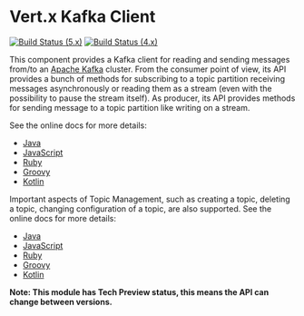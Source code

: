 # Vert.x Kafka Client

[![Build Status (5.x)](https://github.com/vert-x3/vertx-kafka-client/actions/workflows/ci-5.x.yml/badge.svg)](https://github.com/vert-x3/vertx-kafka-client/actions/workflows/ci-5.x.yml)
[![Build Status (4.x)](https://github.com/vert-x3/vertx-kafka-client/actions/workflows/ci-4.x.yml/badge.svg)](https://github.com/vert-x3/vertx-kafka-client/actions/workflows/ci-4.x.yml)

This component provides a Kafka client for reading and sending messages from/to an [Apache Kafka](https://kafka.apache.org/) cluster.
From the consumer point of view, its API provides a bunch of methods for subscribing to a topic partition receiving
messages asynchronously or reading them as a stream (even with the possibility to pause the stream itself).
As producer, its API provides methods for sending message to a topic partition like writing on a stream.

See the online docs for more details:
- [Java](https://vertx.io/docs/vertx-kafka-client/java)
- [JavaScript](https://vertx.io/docs/vertx-kafka-client/js)
- [Ruby](https://vertx.io/docs/vertx-kafka-client/ruby)
- [Groovy](https://vertx.io/docs/vertx-kafka-client/groovy)
- [Kotlin](https://vertx.io/docs/vertx-kafka-client/kotlin)

Important aspects of Topic Management, such as creating a topic, deleting a topic, changing configuration of a topic, are also supported.
See the online docs for more details:
- [Java](https://vertx.io/docs/vertx-kafka-client/java/#_vert_x_kafka_adminutils)
- [JavaScript](https://vertx.io/docs/vertx-kafka-client/js/#_vert_x_kafka_adminutils)
- [Ruby](https://vertx.io/docs/vertx-kafka-client/ruby/#_vert_x_kafka_adminutils)
- [Groovy](https://vertx.io/docs/vertx-kafka-client/groovy/#_vert_x_kafka_adminutils)
- [Kotlin](https://vertx.io/docs/vertx-kafka-client/kotlin/#_vert_x_kafka_adminutils)

**Note: This module has Tech Preview status, this means the API can change between versions.**
